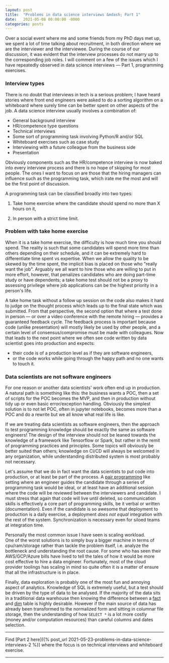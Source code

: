 ```yaml
---
layout: post
title:  "Problems in data science interviews &mdash; Part 1"
date:   2021-05-08 00:00:00 -0000
categories: posts
---
```

Over a social event where me and some friends from my PhD days met up, we spent a lot of time talking
about recruitment, in both direction where we are the interviewer and the interviewee.  During the
course of our discussion, it was evident that the interview processes do not marry up to the corresponding
job roles.  I will comment on a few of the issues which I have repeatedly observed in data science interviews &mdash;
Part 1, programming exercises. 

### Interview types

There is no doubt that interviews in tech is a serious problem; I have heard stories where front end engineers
were asked to do a sorting algorithm on a whiteboard where surely time can be better spent on other aspects of the job.
A data science interview usually involves a combination of:
- General background interview
- HR/competence type questions
- Technical interviews
- Some sort of programming task involving Python/R and/or SQL
- Whiteboard exercises such as case study
- Interviewing with a future colleague from the business side
- Presentation

Obviously components such as the HR/competence interview is now baked into every interview process
and there is no hope of skipping for most people.  The ones I want to focus on are those that the hiring managers
can influence such as the programming task, which irate me the most and will be the first point of discussion.  

A programming task can be classified broadly into two types:

1. Take home exercise where the candidate should spend no more than X hours on it,

2. In person with a strict time limit.

### Problem with take home exercise

When it is a take home exercise, the difficulty is how much time you should spend.  The reality is such that
some candidates will spend more time than others depending on their schedule, and it can be extremely hard to
differentiate time spent vs expertise. When we allow the quality to be skewed by the time spent, the implicit bias
is placed on those who "really want the job".  Arguably we all want to hire those who are willing to put in more
effort, however, that penalizes candidates who are doing part-time study or have dependents; a take home test
should not be a proxy to assessing privilege where job applications can be the highest priority in a person's life. 

A take home task without a follow up session on the code also makes it hard to judge on the thought process
which leads up to the final state which was submitted.  From that perspective, the second option that where
a test done in person &mdash; or over a video conference with the remote hiring &mdash; provides
a guaranteed feedback cycle.  The feedback process is important because code (unlike presentation) will
mostly likely be used by other people, and a certain level of consensus/compromise must be made with colleagues.
Now that leads to the next point where we often see code written by data scientist goes into production and expects:
- their code is of a production level as if they are software engineers,
- or the code works while going through the happy path and no one wants to touch it.

### Data scientists are not software engineers

For one reason or another data scientists' work often end up in production.  A natural path is something like this:
the business wants a POC, then a set of scripts for the POC becomes the MVP, and then in production without
tidy up or even basic error/exception handling.  Obviously the simplest solution is to not let POC, often
in jupyter notebooks, becomes more than a POC and do a rewrite but we all know what real life is like.
 
If we are treating data scientists as software engineers, then the approach
to test programming knowledge should be exactly the same as software engineers!  The design of the interview
should not be leaned towards the knowledge of a framework like Tensorflow or Spark, but rather in the remit
of programming practices and principles.  Some topics will obviously be better suited than others; knowledge
on CI/CD will always be welcomed in any organization, while understanding distributed system is most
probably not necessary. 

Let's assume that we do in fact want the data scientists to put code into production, or at least be part of
the process.  A
[pair programming](https://en.wikipedia.org/wiki/Pair_programming) like setting where an engineer guides the
candidate through a series of programming task would be ideal, or at least have an additional session where
the code will be reviewed between the interviewers and candidate.
I must stress that again that code will live until deleted, so communication skills is effectively a
core part of programming skills, be it verbal or written (documentation). Even if the candidate is so awesome that
deployment to production is a daily exercise, a deployment *does not equal* integration with the rest of the system. 
Synchronization is necessary even for siloed teams at integration time.

Personally the most common issue I have seen is scaling workload.  
One of the worst solutions is to simply buy a bigger machine in terms of cpu/ram/storage rather than
tackle the problem itself, i.e. analyze the bottleneck and understanding the root cause.  For some who has seen
their AWS/GCP/Azure bills have lived to tell the tales of how it would be more cost effective to hire a
data engineer.  Fortunately, most of the cloud provider toolings has scaling in mind so quite often
it is a matter of ensure that all the infrastructure is in place.

Finally, data exploration is probably one of the most fun and annoying aspect of analytics.  Knowledge of SQL is
extremely useful, but a test should be driven by the type of data to be analysed.  If the
majority of the data sits in a traditional data warehouse then knowing the difference between a
[fact](https://en.wikipedia.org/wiki/Fact_table) and [dim](https://en.wikipedia.org/wiki/Dimension_(data_warehouse))
table is highly desirable.  However if the main source of data has already been transformed to the normalized form
and sitting in columnar file storage, then the understanding of how `SELECT *` is a lot more costly (money and/or 
computation resources) than careful columns and dates selection.

---
Find [Part 2 here]({% post_url 2021-05-23-problems-in-data-science-interviews-2 %})
where the focus is on technical interviews and whiteboard exercise.

---
